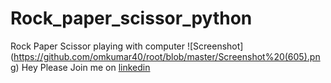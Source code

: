 # Rock_paper_scissor_python
Rock Paper Scissor playing with computer
![Screenshot] (https://github.com/omkumar40/root/blob/master/Screenshot%20(605).png)
Hey Please Join me on [linkedin](https://www.linkedin.com/in/omkumar40)
